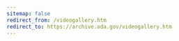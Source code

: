 ```yaml
---
sitemap: false 
redirect_from: /videogallery.htm 
redirect_to: https://archive.ada.gov/videogallery.htm 
---
```


